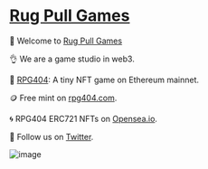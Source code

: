 # [Rug Pull Games][1]

🙌 Welcome to [Rug Pull Games][1]

👌 We are a game studio in web3.

🥕 [RPG404][2]: A tiny NFT game on Ethereum mainnet. 

🪙 Free mint on [rpg404.com][2]. 

🌀 RPG404 ERC721 NFTs on [Opensea.io][3].

🐤 Follow us on [Twitter][4].


[1]: https://rug-pull.games/
[2]: https://rpg404.com/
[3]: https://opensea.io/collection/rpg-404/
[4]: https://twitter.com/intent/follow?screen_name=rug_pull_games/



![image](https://github.com/rugpullgames/.github/assets/4829591/0cb4947a-bb1c-4a87-98b9-9283943e01e1)
